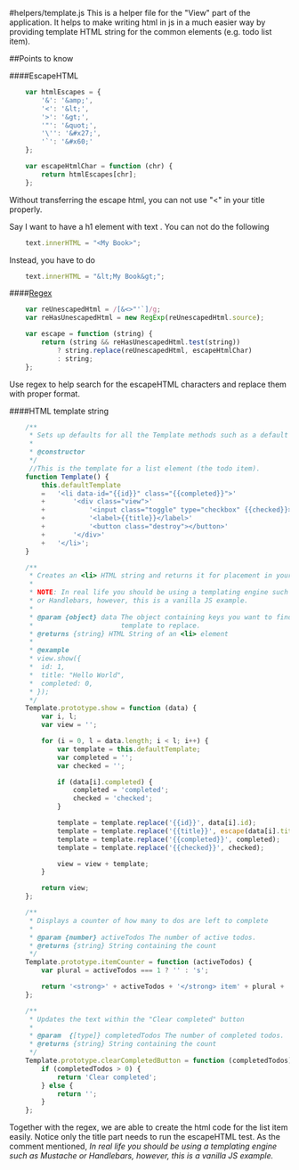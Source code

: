 #helpers/template.js
This is a helper file for the "View" part of the application. It helps to make writing html in js in a much easier way by providing template HTML string for the common elements (e.g. todo list item).

##Points to know

####EscapeHTML
```javascript
	var htmlEscapes = {
		'&': '&amp;',
		'<': '&lt;',
		'>': '&gt;',
		'"': '&quot;',
		'\'': '&#x27;',
		'`': '&#x60;'
	};

	var escapeHtmlChar = function (chr) {
		return htmlEscapes[chr];
	};
```
Without transferring the escape html, you can not use "<" in your title properly. 

Say I want to have a h1 element with text <My Book>. You can not do the following
```javascript
	text.innerHTML = "<My Book>";
```
Instead, you have to do
```javascript
	text.innerHTML = "&lt;My Book&gt;";
```

####[Regex](https://developer.mozilla.org/en-US/docs/Web/JavaScript/Reference/Global_Objects/RegExp)

```javascript
	var reUnescapedHtml = /[&<>"'`]/g;
	var reHasUnescapedHtml = new RegExp(reUnescapedHtml.source);

	var escape = function (string) {
		return (string && reHasUnescapedHtml.test(string))
			? string.replace(reUnescapedHtml, escapeHtmlChar)
			: string;
	};
```

Use regex to help search for the escapeHTML characters and replace them with proper format.


####HTML template string

```javascript
	/**
	 * Sets up defaults for all the Template methods such as a default template
	 *
	 * @constructor
	 */
	 //This is the template for a list element (the todo item).
	function Template() {
		this.defaultTemplate
		=	'<li data-id="{{id}}" class="{{completed}}">'
		+		'<div class="view">'
		+			'<input class="toggle" type="checkbox" {{checked}}>'
		+			'<label>{{title}}</label>'
		+			'<button class="destroy"></button>'
		+		'</div>'
		+	'</li>';
	}

	/**
	 * Creates an <li> HTML string and returns it for placement in your app.
	 *
	 * NOTE: In real life you should be using a templating engine such as Mustache
	 * or Handlebars, however, this is a vanilla JS example.
	 *
	 * @param {object} data The object containing keys you want to find in the
	 *                      template to replace.
	 * @returns {string} HTML String of an <li> element
	 *
	 * @example
	 * view.show({
	 *	id: 1,
	 *	title: "Hello World",
	 *	completed: 0,
	 * });
	 */
	Template.prototype.show = function (data) {
		var i, l;
		var view = '';

		for (i = 0, l = data.length; i < l; i++) {
			var template = this.defaultTemplate;
			var completed = '';
			var checked = '';

			if (data[i].completed) {
				completed = 'completed';
				checked = 'checked';
			}

			template = template.replace('{{id}}', data[i].id);
			template = template.replace('{{title}}', escape(data[i].title));
			template = template.replace('{{completed}}', completed);
			template = template.replace('{{checked}}', checked);

			view = view + template;
		}

		return view;
	};

	/**
	 * Displays a counter of how many to dos are left to complete
	 *
	 * @param {number} activeTodos The number of active todos.
	 * @returns {string} String containing the count
	 */
	Template.prototype.itemCounter = function (activeTodos) {
		var plural = activeTodos === 1 ? '' : 's';

		return '<strong>' + activeTodos + '</strong> item' + plural + ' left';
	};

	/**
	 * Updates the text within the "Clear completed" button
	 *
	 * @param  {[type]} completedTodos The number of completed todos.
	 * @returns {string} String containing the count
	 */
	Template.prototype.clearCompletedButton = function (completedTodos) {
		if (completedTodos > 0) {
			return 'Clear completed';
		} else {
			return '';
		}
	};
```
Together with the regex, we are able to create the html code for the list item easily. Notice only the title part needs to run the escapeHTML test. As the comment mentioned, _In real life you should be using a templating engine such as Mustache or Handlebars, however, this is a vanilla JS example._
